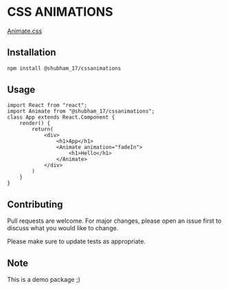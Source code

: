 # CSS ANIMATIONS

[Animate.css](https://animate.style/)

## Installation

```bash
npm install @shubham_17/cssanimations
```

## Usage

```reactjs
import React from "react";
import Animate from "@shubham_17/cssanimations";
class App extends React.Component {
    render() {
        return(
            <div>
                <h1>App</h1>
                <Animate animation="fadeIn">
                    <h1>Hello</h1>
                </Animate>
            </div>
        )
    }
}
```

## Contributing
Pull requests are welcome. For major changes, please open an issue first to discuss what you would like to change.

Please make sure to update tests as appropriate.

## Note
This is a demo package ;)
